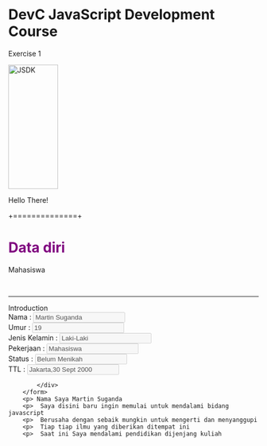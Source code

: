 # DevC JavaScript Development Course
Exercise 1
<!DOCTYPE html>
<html>

<head>
    <title>JSDC Batch 30</title>
    <link rel="stylesheet" href="https://stackpath.bootstrapcdn.com/bootstrap/4.3.1/css/bootstrap.min.css"
        integrity="sha384-ggOyR0iXCbMQv3Xipma34MD+dH/1fQ784/j6cY/iJTQUOhcWr7x9JvoRxT2MZw1T" crossorigin="anonymous">
    <link rel="stylesheet" type="text/css" href="style.css">
    <link rel="stylesheet" type="text/css" href="style.css">
</head>
<body>
    <img src="martin.png" alt="JSDK" width="100" height="250">
    <p>Hello There!
    <div class="alert alert-primary" role="alert">
        +==============+
        <h1 style="color :purple ">Data diri </h1>
        <p class="purple">Mahasiswa</p>
        <br />
        <hr />
        <div id="id01" class="purple font12">Introduction </div>
        <form>
            <div>
                <label> Nama    :</label>
                <input type="text" disabled value="Martin Suganda" />
            </div>
            <div>
                <label> Umur    :</label>
                <input type="number" disabled value="19" />
            </div>
            <div>
                <label> Jenis Kelamin   : </label>
                <input type="text" disabled value="Laki-Laki" />
            </div>
            <div>
                <label> Pekerjaan   :</label>
                <input type="Text" disabled value="Mahasiswa" />
            </div>
            <div>
                <label> Status  :</label>
                <input type="text" disabled value="Belum Menikah" />
            </div>
            <div>
                <label> TTL     : </label>
                <input type="text" disabled value="Jakarta,30 Sept 2000" />
            
            </div>
        </form>
        <p> Nama Saya Martin Suganda
        <p>  Saya disini baru ingin memulai untuk mendalami bidang javascript
        <p>  Berusaha dengan sebaik mungkin untuk mengerti dan menyanggupi
        <p>  Tiap tiap ilmu yang diberikan ditempat ini
        <p>  Saat ini Saya mendalami pendidikan dijenjang kuliah
</body>

</html>

